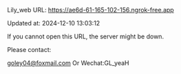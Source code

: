 Lily_web URL: https://ae6d-61-165-102-156.ngrok-free.app

Updated at: 2024-12-10 13:03:12

If you cannot open this URL, the server might be down.

Please contact: 

goley04@foxmail.com Or Wechat:GL_yeaH